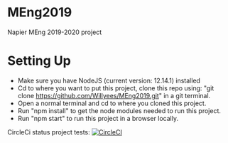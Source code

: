 # MEng2019
Napier MEng 2019-2020 project

# Setting Up
- Make sure you have NodeJS (current version: 12.14.1) installed
- Cd to where you want to put this project, clone this repo using: "git clone https://github.com/Willyees/MEng2019.git" in a git terminal.
- Open a normal terminal and cd to where you cloned this project.
- Run "npm install" to get the node modules needed to run this project.
- Run "npm start" to run this project in a browser locally.

CircleCi status project tests:
[![CircleCI](https://circleci.com/gh/Willyees/MEng2019.svg?style=svg&circle-token=ab19919e50b034ad1d0ba895ad57c659bfbf1c6d)](https://circleci.com/gh/Willyees/workflows/MEng2019)

